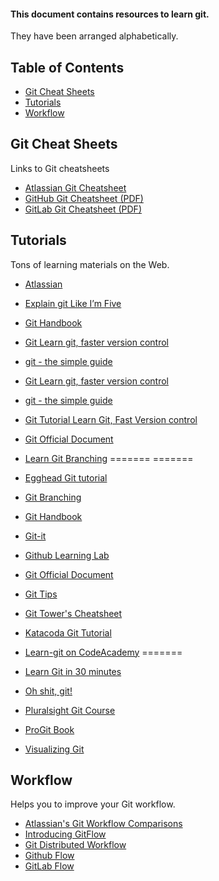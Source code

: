 #### This document contains resources to learn git.

They have been arranged alphabetically.

## Table of Contents
- [Git Cheat Sheets](#git-cheat-sheets)
- [Tutorials](#tutorial)
- [Workflow](#workflow)

## Git Cheat Sheets

Links to Git cheatsheets

- [Atlassian Git Cheatsheet](https://www.atlassian.com/git/tutorials/atlassian-git-cheatsheet)
- [GitHub Git Cheatsheet (PDF)](https://services.github.com/on-demand/downloads/github-git-cheat-sheet.pdf)
- [GitLab Git Cheatsheet (PDF) ](https://about.gitlab.com/images/press/git-cheat-sheet.pdf)

## Tutorials

Tons of learning materials on the Web.

- [Atlassian](https://confluence.atlassian.com/get-started-with-sourcetree/work-using-git-847359053.html)

- [Explain git Like I’m Five](https://hackernoon.com/understanding-git-fcffd87c15a3)
- [Git Handbook](https://guides.github.com/introduction/git-handbook/)
- [Git Learn git, faster version control](https://www.tutorialspoint.com/git/)
- [git - the simple guide](http://rogerdudler.github.io/git-guide/)
- [Git Learn git, faster version control](https://www.tutorialspoint.com/git/)
- [git - the simple guide](http://rogerdudler.github.io/git-guide/) 
- [Git Tutorial Learn Git, Fast Version control](https://www.tutorialspoint.com/git/)
- [Git Official Document](https://git-scm.com/docs/user-manual.html)
- [Learn Git Branching](https://learngitbranching.js.org/)
=======
=======
- [Egghead Git tutorial](https://egghead.io/browse/tools/git)
- [Git Branching](https://learngitbranching.js.org/)
- [Git Handbook](https://guides.github.com/introduction/git-handbook/)
- [Git-it](https://github.com/jlord/git-it-electron#what-to-install)
- [Github Learning Lab](https://lab.github.com/)
- [Git Official Document](https://git-scm.com/docs/user-manual.html)
- [Git Tips](https://github.com/git-tips/tips)
- [Git Tower's Cheatsheet](https://www.git-tower.com/blog/git-cheat-sheet)
- [Katacoda Git Tutorial](https://www.katacoda.com/courses/git)
- [Learn-git on CodeAcademy](https://www.codecademy.com/learn/learn-git)
=======
- [Learn Git in 30 minutes](https://tutorialzine.com/2016/06/learn-git-in-30-minutes)
- [Oh shit, git!](https://ohshitgit.com/)
- [Pluralsight Git Course](https://www.pluralsight.com/courses/code-school-git-real?gclid=EAIaIQobChMIlIu99OTn3QIVWgwrCh3SuAJKEAAYASAAEgI6JvD_BwE&aid=7010a000002BWq6AAG&promo=&oid=&utm_source=non_branded&utm_medium=digital_paid_search_google&utm_campaign=IN_Dynamic&utm_content=&s_kwcid=AL!5668!3!277681681323!b!!g!!&ef_id=WyW-tQAABZggfylD:20181002124627:s)
- [ProGit Book](https://git-scm.com/book/en/v2)
- [Visualizing Git](http://git-school.github.io/visualizing-git/)

## Workflow

Helps you to improve your Git workflow.

- [Atlassian's Git Workflow Comparisons](https://www.atlassian.com/git/tutorials/comparing-workflows)
- [Introducing GitFlow](https://datasift.github.io/gitflow/IntroducingGitFlow.html)
- [Git Distributed Workflow](https://git-scm.com/book/it/v2/Distributed-Git-Distributed-Workflows)
- [Github Flow](http://scottchacon.com/2011/08/31/github-flow.html)
- [GitLab Flow](https://about.gitlab.com/2014/09/29/gitlab-flow/)